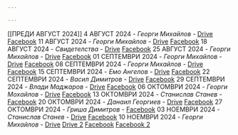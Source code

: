 ```yaml
---

---
```

[[ПРЕДИ АВГУСТ 2024]]
4 АВГУСТ 2024 - *Георги Михайлов* - [Drive](https://drive.google.com/file/d/1_GrfSP2Uq-ZES6ld6cVGpRKW2lItK37m/view?usp=drive_link) [Facebook](https://www.facebook.com/Shalom.Church.Lovech/videos/3362698070530338)
11 АВГУСТ 2024 - *Георги Михайлов* - [Drive](https://drive.google.com/file/d/1PXjHBvNbvxKHmPRWyYgjkxhGza5Yv0kw/view?usp=drive_link) [Facebook](https://www.facebook.com/Shalom.Church.Lovech/videos/510158601520995)
18 АВГУСТ 2024 - *Свидетелства* - [Drive](https://drive.google.com/file/d/1MDwj06UoDHBUg3Tla8q7BN3_yIfxMuC1/view?usp=drive_link) [Facebook](https://www.facebook.com/Shalom.Church.Lovech/videos/1018563079758005)
25 АВГУСТ 2024 - *Георги Михайлов* - [Drive](https://drive.google.com/file/d/1n6lOMXJwXI8cIOoEpFnUZwK8TqzMdDSq/view?usp=sharing) [Facebook](https://www.facebook.com/Shalom.Church.Lovech/videos/492346766858923)
01 СЕПТЕМВРИ 2024 - *Георги Михайлов* - [Drive](https://drive.google.com/file/d/11VoTJwMhfQZiKgBlPIeRetrpEFREBs7L/view?usp=drive_link) [Facebook](https://www.facebook.com/Shalom.Church.Lovech/videos/920498026508996)
08 СЕПТЕМВРИ 2024 - *Георги Михайлов* - [Drive](https://drive.google.com/file/d/1-0VvmkaOXAtTtzTWZCdoLdcaGzj6dxSF/view?usp=drive_link) [Facebook](https://www.facebook.com/Shalom.Church.Lovech/videos/439118628522308)
15 СЕПТЕМВРИ 2024 - *Емо Ангелов* - [Drive](https://drive.google.com/file/d/1B2ML6KZmeEa5PplqzT_eIuQn-x2cpfMG/view?usp=drive_link) [Facebook](https://www.facebook.com/Shalom.Church.Lovech/videos/1074549874010691)
22 СЕПТЕМВРИ 2024 - *Васил Димитров* - [Drive](https://drive.google.com/file/d/1B8PN3g1eFITxE_j0o2ZG2t3FYwecNL8f/view?usp=drivesdk) [Facebook](https://www.facebook.com/share/v/JxVW97CyKtCTMfJ9/)
29 СЕПТЕМВРИ 2024 - *Влади Маджаров* - [Drive](https://drive.google.com/file/d/1BA8q_qXqpAzAZ_3Me4-r1CSe7hDQMGIc/view?usp=drivesdk) [Facebook](https://www.facebook.com/share/v/hknow3MfC74QPqXZ/)
06 ОКТОМВРИ 2024 - *Георги Мохайлов* - [Drive](https://drive.google.com/file/d/1LDZd3dXvcqbJvGdhROO9sW2fZbg9ooKA/view?usp=drivesdk) [Facebook](https://www.facebook.com/share/v/36z4XPf6zyLvrvrY/)
13 ОКТОМВРИ 2024 - *Станислав Станев* - [Facebook](https://www.facebook.com/share/v/zggc5U2mAfWm4axX/)
20 ОКТОМВРИ 2024 - *Данаил Георгиев* - [Drive](https://drive.google.com/file/d/1-5xMWAIAxX6IpX4WxkcYFBPmsSTTn0x1/view?usp=drive_link) [Facebook](https://www.facebook.com/share/v/BJ7EupCJJKHWkY7U/)
27 ОКТОМВРИ 2024 - *Гриша Димитров* - [Facebook](https://www.facebook.com/Shalom.Church.Lovech/videos/1290705311846593)
03 НОЕМВРИ 2024 - *Станислав Станев* - [Drive](https://drive.google.com/file/d/1-9Pk6Gf8NSdV3zrvdfJPIIFDTC8lz9yt/view?usp=drivesdk) [Facebook](https://www.facebook.com/Shalom.Church.Lovech/videos/576606861591739/)
10 НОЕМВРИ 2024 - *Георги Михайлов* - [Drive](https://drive.google.com/file/d/1-BFY9_-bw3pmPWPpqh_WJRPZAv2iQOwM/view?usp=drivesdk) [Drive 2](https://drive.google.com/file/d/1UoHAum5gPM9AgVOmxc43Am_DrnAulziO/view?usp=drivesdk) [Facebook](https://www.facebook.com/share/v/V5R7uvL29S8N2SQk/) [Facebook 2](https://www.facebook.com/share/v/aHRHHeCCySJgRPxA/)